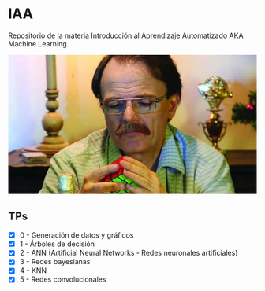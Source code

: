 # IAA

Repositorio de la materia Introducción al Aprendizaje Automatizado AKA Machine Learning.


![Machin learning](luis.webp)

## TPs
 - [x] 0 - Generación de datos y gráficos
 - [x] 1 - Árboles de decisión 
 - [x] 2 - ANN (Artificial Neural Networks - Redes neuronales artificiales) 
 - [x] 3 - Redes bayesianas
 - [x] 4 - KNN
 - [x] 5 - Redes convolucionales